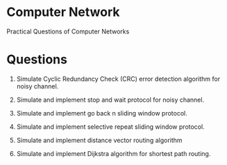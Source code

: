 
# Computer Network

Practical Questions of Computer Networks

# Questions

1. Simulate Cyclic Redundancy Check (CRC) error detection algorithm for noisy channel.

2. Simulate and implement stop and wait protocol for noisy channel.

3. Simulate and implement go back n sliding window protocol.

4. Simulate and implement selective repeat sliding window protocol.

5. Simulate and implement distance vector routing algorithm

6. Simulate and implement Dijkstra algorithm for shortest path routing.
